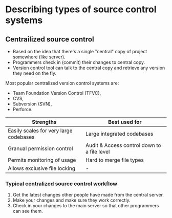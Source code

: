 # Describing types of source control systems
## Centrailized source control
- Based on the idea that there's a single "central" copy of project somewhere (like server).
- Programmers check in (commit) their changes to central copy.
- Version control tool can talk to the central copy and retrieve any version they need on the fly.

Most popular centralized version control systems are:

- Team Foundation Version Control (TFVC),
- CVS,
- Subversion (SVN),
- Perforce.

|Strengths|Best used for|
|---|---|
|Easily scales for very large codebases|Large integrated codebases|
|Granual permission control|Audit & Access control down to a file level|
|Permits monitoring of usage|Hard to merge file types|
|Allows exclusive file locking| - |

### Typical centralized source control workflow

1. Get the latest changes other people have made from the central server.
2. Make your changes and make sure they work correctly.
3. Check in your changes to the main server so that other programmers can see them.